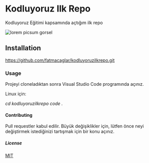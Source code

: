 # Kodluyoruz Ilk Repo

Kodluyoruz Eğitimi kapsamında açtığım ilk repo

![lorem picsum gorsel](https://avatars.githubusercontent.com/u/30476529?s=280&v=4)

## Installation

https://github.com/fatmacaglar/kodluyoruzilkrepo.git

### Usage

Projeyi cloneladıktan sonra Visual Studio Code programında açınız.

Linux için:

*cd kodluyoruzilkrepo
code .*

#### Contributing

Pull requestler kabul edilir. Büyük değişiklikler için, lütfen önce neyi değiştirmek istediğinizi tartışmak için bir konu açınız.

##### License

[MIT](https://choosealicense.com/licenses/mit/)



